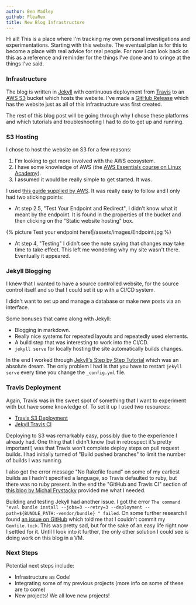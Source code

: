 ```yaml
---
author: Ben Madley
github: FleaRex
title: New Blog Infrastructure
---
```


Hi all! This is a place where I'm tracking my own personal investigations and experimentations. Starting with this website. The eventual plan is for this to become a place with real advice for real people. For now I can look back on this as a reference and reminder for the things I've done and to cringe at the things I've said.

### Infrastructure

The blog is written in [Jekyll](https://jekyllrb.com/) with continuous deployment from [Travis](https://travis-ci.org/) to an [AWS S3](https://aws.amazon.com/s3/) bucket which hosts the website. I've made a [GitHub Release](https://github.com/FleaRex/PersonalBlog/tree/v1.0.0) which has the website just as all of this infrastructure was first created.

The rest of this blog post will be going through why I chose these platforms and which tutorials and troubleshooting I had to do to get up and running.

### S3 Hosting

I chose to host the website on S3 for a few reasons:

1.  I'm looking to get more involved with the AWS ecosystem.
2.  I have some knowledge of AWS (the [AWS Essentials course on Linux Academy](https://linuxacademy.com/amazon-web-services/training/course/name/aws-essentials)).
3.  I assumed it would be really simple to get started. It was.

I used [this guide supplied by AWS](https://docs.aws.amazon.com/AmazonS3/latest/dev/website-hosting-custom-domain-walkthrough.html). It was really easy to follow and I only had two sticking points:

-   At step 2.5, "Test Your Endpoint and Redirect", I didn't know what it meant by the endpoint. It is found in the properties of the bucket and then clicking on the "Static website hosting" box.

{% picture Test your endpoint here!|/assets/images/Endpoint.jpg %}

-   At step 4, "Testing" I didn't see the note saying that changes may take time to take effect. This left me wondering why my site wasn't there. Eventually it appeared.

### Jekyll Blogging

I knew that I wanted to have a source controlled website, for the source control itself and so that I could set it up with a CI/CD system.

I didn't want to set up and manage a database or make new posts via an interface.

Some bonuses that came along with Jekyll:

-   Blogging in markdown.
-   Really nice systems for repeated layouts and repeatedly used elements.
-   A build step that was interesting to work into the CI/CD.
-   `jekyll serve` for locally hosting the site automatically builds changes.

In the end I worked through [Jekyll's Step by Step Tutorial](https://jekyllrb.com/docs/step-by-step/01-setup/) which was an absolute dream. The only problem I had is that you have to restart `jekyll serve` every time you change the `_config.yml` file.

### Travis Deployment

Again, Travis was in the sweet spot of something that I want to experiment with but have some knowledge of. To set it up I used two resources:

-   [Travis S3 Deployment](https://docs.travis-ci.com/user/deployment/s3/)
-   [Jekyll Travis CI](https://jekyllrb.com/docs/continuous-integration/travis-ci/)

Deploying to S3 was remarkably easy, possibly due to the experience I already had. One thing that I didn't know (but in retrospect it's pretty important!) was that Travis won't complete deploy steps on pull request builds. I had initially turned of "Build pushed branches" to limit the number of builds I was running.

I also got the error message "No Rakefile found" on some of my earliest builds as I hadn't specified a language, so Travis defaulted to ruby, but there was no ruby present. In the end the "GitHub and Travis CI" section of [this blog by Michal Frystacky](https://medium.com/@michal.frystacky/static-site-github-to-s3-770953a90f67) provided me what I needed.

Building and testing Jekyll had another issue. I got the error `The command "eval bundle install --jobs=3 --retry=3 --deployment --path=${BUNDLE_PATH:-vendor/bundle} " failed`. On some further research I found [an issue on GitHub](https://github.com/travis-ci/travis-ci/issues/6833) which told me that I couldn't commit my `Gemfile.lock`. This was pretty sad, but for the sake of an easy life right now I settled for it. Until I look into it further, the only other solution I could see is doing work on this blog in a VM.

### Next Steps

Potential next steps include:

-   Infrastructure as Code!
-   Integrating some of my previous projects (more info on some of these are to come)
-   New projects! We all love new projects!
